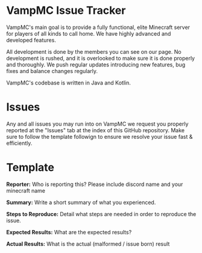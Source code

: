 # VampMC Issue Tracker
VampMC's main goal is to provide a fully functional, elite Minecraft server for players of all kinds to call home. We have highly advanced and developed features.

All development is done by the members you can see on our page. No development is rushed, and it is overlooked to make sure it is done properly and thoroughly. We push regular updates introducing new features, bug fixes and balance changes regularly.

VampMC's codebase is written in Java and Kotlin.

# Issues

Any and all issues you may run into on VampMC we request you properly reported at the "Issues" tab at the index of this GitHub repository. Make sure to follow the template followign to ensure we resolve your issue fast & efficiently.

# Template

**Reporter:** 
Who is reporting this? Please include discord name and your minecraft name

**Summary:**
Write a short summary of what you experienced.

**Steps to Reproduce:** 
Detail what steps are needed in order to reproduce the issue.

**Expected Results:**
What are the expected results?

**Actual Results:**
What is the actual (malformed / issue born) result
